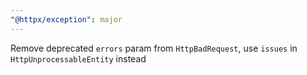 ```yaml
---
"@httpx/exception": major
---
```


Remove deprecated `errors` param from `HttpBadRequest`, use `issues` in `HttpUnprocessableEntity` instead

